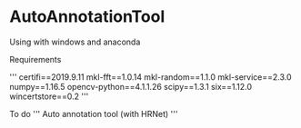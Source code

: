 # AutoAnnotationTool

Using with windows and anaconda


Requirements

'''
certifi==2019.9.11
mkl-fft==1.0.14
mkl-random==1.1.0
mkl-service==2.3.0
numpy==1.16.5
opencv-python==4.1.1.26
scipy==1.3.1
six==1.12.0
wincertstore==0.2
'''


To do
'''
Auto annotation tool (with HRNet)
'''
